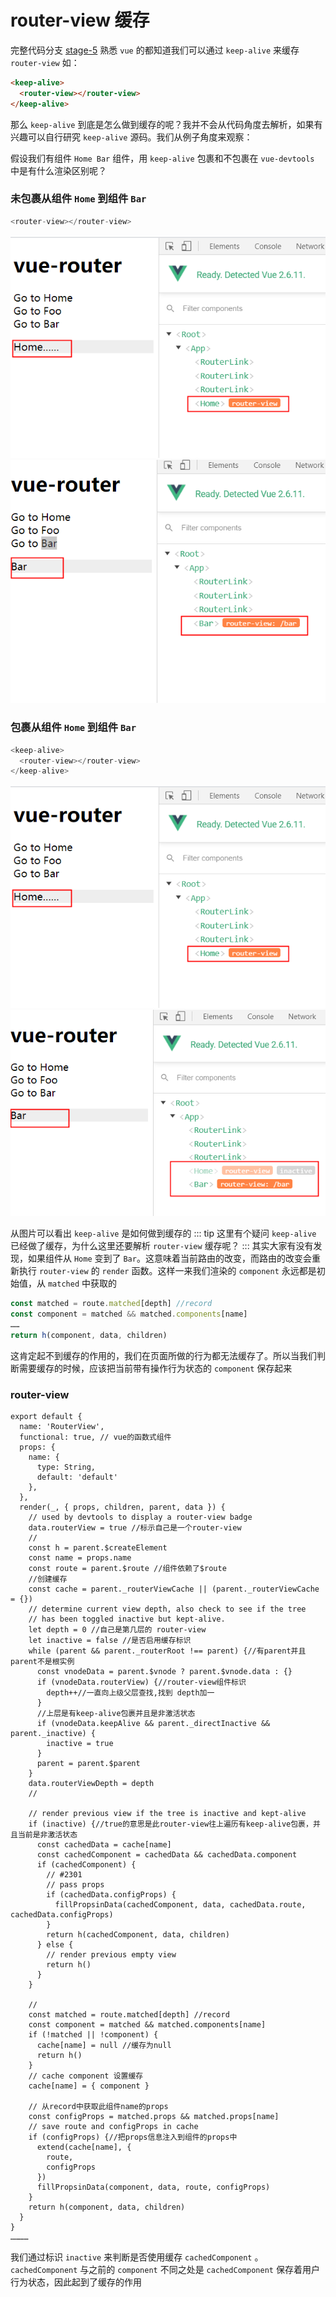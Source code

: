 # router-view 缓存
完整代码分支 [stage-5](https://github.com/shengrongchun/parse-vue-router)
熟悉 `vue` 的都知道我们可以通过 `keep-alive` 来缓存 `router-view` 如：
```html
<keep-alive>
  <router-view></router-view>
</keep-alive>
```
那么 `keep-alive` 到底是怎么做到缓存的呢？我并不会从代码角度去解析，如果有兴趣可以自行研究 `keep-alive` 源码。我们从例子角度来观察：

假设我们有组件 `Home Bar` 组件，用 `keep-alive` 包裹和不包裹在 `vue-devtools` 中是有什么渲染区别呢？

### 未包裹从组件 `Home` 到组件 `Bar`
```js
<router-view></router-view>
```
![route2](./img/router-2.jpg)
![route3](./img/router-3.jpg)

### 包裹从组件 `Home` 到组件 `Bar`
```js
<keep-alive>
  <router-view></router-view>
</keep-alive>
```
![route2](./img/router-2.jpg)
![route3](./img/router-4.jpg)

从图片可以看出 `keep-alive` 是如何做到缓存的
::: tip 
这里有个疑问 `keep-alive` 已经做了缓存，为什么这里还要解析 `router-view` 缓存呢？
::: 
其实大家有没有发现，如果组件从 `Home` 变到了 `Bar`。这意味着当前路由的改变，而路由的改变会重新执行 `router-view` 的 `render` 函数。这样一来我们渲染的 `component` 永远都是初始值，从 `matched` 中获取的
```js
const matched = route.matched[depth] //record
const component = matched && matched.components[name]
……
return h(component, data, children)
```
这肯定起不到缓存的作用的，我们在页面所做的行为都无法缓存了。所以当我们判断需要缓存的时候，应该把当前带有操作行为状态的 `component` 保存起来
### router-view
```js{18,22,28-31,38-52}
export default {
  name: 'RouterView',
  functional: true, // vue的函数式组件
  props: {
    name: {
      type: String,
      default: 'default'
    },
  },
  render(_, { props, children, parent, data }) {
    // used by devtools to display a router-view badge
    data.routerView = true //标示自己是一个router-view
    //
    const h = parent.$createElement
    const name = props.name
    const route = parent.$route //组件依赖了$route
    //创建缓存
    const cache = parent._routerViewCache || (parent._routerViewCache = {})
    // determine current view depth, also check to see if the tree
    // has been toggled inactive but kept-alive.
    let depth = 0 //自己是第几层的 router-view
    let inactive = false //是否启用缓存标识
    while (parent && parent._routerRoot !== parent) {//有parent并且parent不是根实例
      const vnodeData = parent.$vnode ? parent.$vnode.data : {}
      if (vnodeData.routerView) {//router-view组件标识
        depth++//一直向上级父层查找,找到 depth加一
      }
      //上层是有keep-alive包裹并且是非激活状态
      if (vnodeData.keepAlive && parent._directInactive && parent._inactive) {
        inactive = true
      }
      parent = parent.$parent
    }
    data.routerViewDepth = depth
    //

    // render previous view if the tree is inactive and kept-alive
    if (inactive) {//true的意思是此router-view往上遍历有keep-alive包裹，并且当前是非激活状态
      const cachedData = cache[name]
      const cachedComponent = cachedData && cachedData.component
      if (cachedComponent) {
        // #2301
        // pass props
        if (cachedData.configProps) {
          fillPropsinData(cachedComponent, data, cachedData.route, cachedData.configProps)
        }
        return h(cachedComponent, data, children)
      } else {
        // render previous empty view
        return h()
      }
    }

    //
    const matched = route.matched[depth] //record
    const component = matched && matched.components[name]
    if (!matched || !component) {
      cache[name] = null //缓存为null
      return h()
    }
    // cache component 设置缓存
    cache[name] = { component }

    // 从record中获取此组件name的props
    const configProps = matched.props && matched.props[name]
    // save route and configProps in cache
    if (configProps) {//把props信息注入到组件的props中
      extend(cache[name], {
        route,
        configProps
      })
      fillPropsinData(component, data, route, configProps)
    }
    return h(component, data, children)
  }
}
…………
```
我们通过标识 `inactive` 来判断是否使用缓存 `cachedComponent` 。`cachedComponent` 与之前的 `component` 不同之处是 `cachedComponent` 保存着用户行为状态，因此起到了缓存的作用